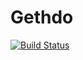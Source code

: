 # Gethdo

[![Build Status](https://travis-ci.org/braingourmets/gethdo.png?branch=master)](https://travis-ci.org/braingourmets/gethdo)
